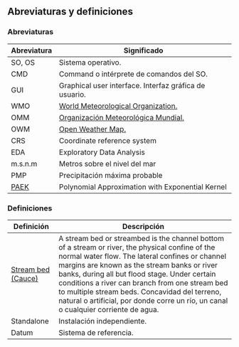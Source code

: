 ## Abreviaturas y definiciones

### Abreviaturas

| Abreviatura                                                                                                             | Significado                                                      |
|-------------------------------------------------------------------------------------------------------------------------|------------------------------------------------------------------|
| SO, OS                                                                                                                  | Sistema operativo.                                               |
| CMD                                                                                                                     | Command o intérprete de comandos del SO.                         |
| GUI                                                                                                                     | Graphical user interface. Interfaz gráfica de usuario.           |
| WMO                                                                                                                     | [World Meteorological Organization.](https://public.wmo.int/en)  |
| OMM                                                                                                                     | [Organización Meteorológica Mundial.](https://public.wmo.int/es) |
| OWM                                                                                                                     | [Open Weather Map.](https://openweathermap.org)                  |
| CRS                                                                                                                     | Coordinate reference system                                      |
| EDA                                                                                                                     | Exploratory Data Analysis                                        |
| m.s.n.m                                                                                                                 | Metros sobre el nivel del mar                                    |
| PMP                                                                                                                     | Precipitación máxima probable                                                                                                                                                                                                                                                                                                                                                                                                                 |
| [PAEK](https://pro.arcgis.com/en/pro-app/latest/tool-reference/cartography/how-smooth-line-and-smooth-polygon-work.htm) | Polynomial Approximation with Exponential Kernel                                                                                                                                                                                                                                                                                                                                                                                              |


### Definiciones

| Definición                                                                                                              | Descripción                                                                                                                                                                                                                                                                                                                                                                                                                                   |
|-------------------------------------------------------------------------------------------------------------------------|-----------------------------------------------------------------------------------------------------------------------------------------------------------------------------------------------------------------------------------------------------------------------------------------------------------------------------------------------------------------------------------------------------------------------------------------------|
| [Stream bed (Cauce)](https://en.wikipedia.org/wiki/Stream_bed)                                                          | A stream bed or streambed is the channel bottom of a stream or river, the physical confine of the normal water flow. The lateral confines or channel margins are known as the stream banks or river banks, during all but flood stage. Under certain conditions a river can branch from one stream bed to multiple stream beds. Concavidad del terreno, natural o artificial, por donde corre un río, un canal o cualquier corriente de agua. |
| Standalone                                                                                                              | Instalación independiente.                                                                                                                                                                                                                                                                                                                                                                                                                    |
| Datum                                                                                                                   | Sistema de referencia.                                                                                                                                                                                                                                                                                                                                                                                                                        |



